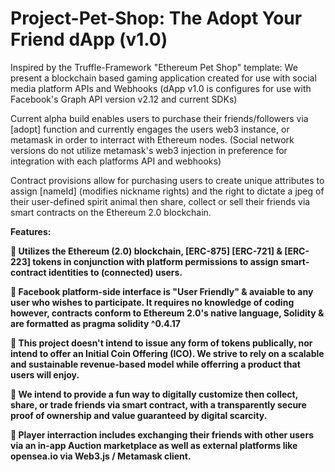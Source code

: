 # Project-Pet-Shop: The Adopt Your Friend dApp (v1.0)

Inspired by the Truffle-Framework "Ethereum Pet Shop" template: We present a blockchain based gaming application created for use with social media platform APIs and Webhooks (dApp v1.0 is configures for use with Facebook's Graph API version v2.12 and current SDKs) 

Current alpha build enables users to purchase their friends/followers via [adopt] function and currently engages the users web3 instance, or metamask in order to interract with Ethereum nodes. (Social network versions do not utilize metamask's web3 injection in preference for integration with each platforms API and webhooks)  

Contract provisions allow for purchasing users to create unique attributes to assign [nameId] (modifies nickname rights) and the right to dictate a jpeg of their user-defined spirit animal then share, collect or sell their friends via smart contracts on the Ethereum 2.0 blockchain.

<b>Features:

   	Utilizes the Ethereum (2.0) blockchain, [ERC-875] [ERC-721] & [ERC-223] tokens in conjunction with platform permissions to assign smart-contract identities to (connected) users.

   	Facebook platform-side interface is "User Friendly" & avaiable to any user who wishes to participate. It requires no knowledge of coding however, contracts conform to Ethereum 2.0's native language, Solidity & are formatted as pragma solidity ^0.4.17

   	This project doesn't intend to issue any form of tokens publically, nor intend to offer an Initial Coin Offering (ICO). We strive to rely on a scalable and sustainable revenue-based model while offerring a product that users will enjoy.

   	We intend to provide a fun way to digitally customize then collect, share, or trade friends via smart contract, with a transparently secure proof of ownership and value guaranteed by digital scarcity.

   	Player interraction includes exchanging their friends with other users via an in-app Auction marketplace as well as external platforms like opensea.io via Web3.js / Metamask client.</b>
